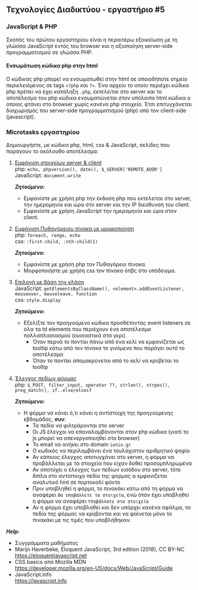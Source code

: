 ## Τεχνολογίες Διαδικτύου - εργαστήριο #5

### JavaScript & PHP

Σκοπός του πρώτου εργαστηρίου είναι η περαιτέρω εξοικείωση με τη γλώσσα JavaScript εντός του browser και η αξιοποίηση server-side προγραμματισμού σε γλώσσα PHP.  

#### Ενσωμάτωση κώδικα php στην html

Ο κώδικας php μπορεί να ενσωματωθεί στην html σε οποιοδήποτε σημείο περικλειόμενος σε tags `<?php`  και `?>`. Ένα αρχείο το οποίο περιέχει κώδικα php πρέπει να έχει κατάληξη `.php`, _εκτελείται_ στο server και το αποτέλεσμα του php κώδικα ενσωματώνεται στον υπόλοιπο html κώδικα ο οποίος φτάνει στο browser χωρίς κανένα php στοιχείο. Έτσι επιτυγχάνεται διαχωρισμός του server-side προγραμματισμού (php) από τον client-side (javascript).

### Microtasks εργαστηρίου

Δημιουργήστε, με κώδικα php, html, css & JavaScript, σελίδες που παράγουν το ακόλουθο αποτέλεσμα:

1. [Εμφάνιση στοιχείων server & client](./microtasks/01_server_client_info.png)  
    php: `echo, phpversion(), date(), $_SERVER['REMOTE_ADDR']`  
    JavaScript: `document.write`

    ___Ζητούμενο:___  
    * Εμφανίστε με χρήση php την έκδοση php που εκτελείται στο server, την ημερομηνία και ώρα στο server και την IP διεύθυνση του client.
    * Εμφανίστε με χρήση JavaScript την ημερομηνία και ώρα στον client.



2. [Εμφάνιση Πυθαγόρειου πίνακα με μορφοποίηση](./microtasks/02_multiplication_table.png)  
    php: `foreach, range, echo`  
    css: `:first-child, :nth-child(1)`

    ___Ζητούμενο:___  
    * Εμφανίστε με χρήση php τον Πυθαγόρειο πίνακα.
    + Μορφοποιήστε με χρήση css τον πίνακα όπβς στο υπόδειγμα.


3. [Επιλογή με βάση την κλάση](./microtasks/03_multiplication_table_tooltip.gif)  
    JavaScript: `getElementsByClassName(), <element>.addEventListener, mouseover, mouseleave, function`  
    css: `style.display`

    ___Ζητούμενο:___    
    * Εξελίξτε τον προηγούμενο κώδικα προσθέτοντας event listeners σε όλα τα td elements που περιέχουν ένα αποτέλεσμα πολλαπλασιασμού (ουσιαστικά στα γκρι).
        * Όταν περνά το ποντίκι πάνω από ένα κελί να εμφανίζεται ως tooltip κάτω από τον πίνακα το γινόμενο που παράγει αυτό το αποτέλεσμα
        + Όταν το ποντίκι απομακρύνεται από το κελί να κρύβεται το tooltip


4. [Έλεγχος πεδίων φόρμας](./microtasks/04_check_inputs.gif)  
    php: `$_POST, filter_input, operator ??, strlen(), strpos(), preg_match(), if..else/elseif`

    ___Ζητούμενο:___    
    * Η φόρμα να κάνει ό,τι κάνει η αντίστοιχη της προηγούμενης εβδομάδας, **συν**:
        * Τα πεδία να φιλτράρονται στο server
        * Οι JS έλεγχοι να επαναλαμβάνονται στον php κώδικα (γιατί το js μπορεί να απενεργοποιηθεί στο browser)
        * Το email να ανήκει στο domain `ionio.gr`
        * Ο κωδικός να περιλαμβάνει ένα τουλάχιστον αριθμητικό ψηφίο
        * Αν κάποιος έλεγχος αποτυγχάνει στο server, η φόρμα να προβάλλεται με τα στοιχεία που είχαν δοθεί προσυμπληρωμένα
        * Αν αποτύχει ο έλεγχος των πεδίων εισόδου στο server, τότε δίπλα στο αντίστοιχο πεδίο της φόρμας α εμφανίζεται αναλυτικό hint σε πορτοκαλί φόντο
        * Πριν υποβληθεί η φόρμα, το πινακάκι κάτω από τη φόρμα να αναφέρει `Θα υποβάλλετε τα στοιχεία`, ενώ όταν έχει υποβληθεί η φόρμα να αναφέρει `Υποβάλλατε στα στοιχεία`
        * Αν η φόρμα έχει υποβληθεί και δεν υπάρχει κανένα σφάλμα, τα πεδία της φόρμας να κρύβονται και να φαίνεται μόνο το πινακάκι με τις τιμές που υποβλήθηκαν. 

**_Help:_**
* Συγγράμματα μαθήματος
* Marijn Haverbeke, Eloquent JavaScript, 3rd edition (2018), CC BY-NC  
  https://eloquentjavascript.net
* CSS basics από Mozilla MDN  
  https://developer.mozilla.org/en-US/docs/Web/JavaScript/Guide
* JavaScript.info  
  https://javascript.info

